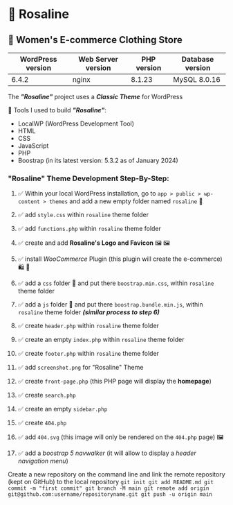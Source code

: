 # 🌹 Rosaline 

## :dress: Women's E-commerce Clothing Store 

| WordPress version | Web Server version | PHP version | Database version |
| ---               | ---                | ---         | ---              |
| 6.4.2             | nginx              | 8.1.23      | MySQL 8.0.16     |

The ***"Rosaline"*** project uses a ***Classic Theme*** for WordPress

:toolbox: Tools I used to build ***"Rosaline"***: 

- LocalWP (WordPress Development Tool)
- HTML
- CSS
- JavaScript
- PHP
- Boostrap (in its latest version: 5.3.2 as of January 2024)

### "Rosaline" Theme Development Step-By-Step:

1. :white_check_mark: Within your local WordPress installation, go to `app > public > wp-content > themes` and add a new empty folder named `rosaline` :open_file_folder:

2. :white_check_mark: add `style.css` within `rosaline` theme folder

3. :white_check_mark: add `functions.php` within `rosaline` theme folder

4. :white_check_mark: create and add **Rosaline's Logo and Favicon** :framed_picture: :framed_picture: 

5. :white_check_mark: install *WooCommerce* Plugin (this plugin will create the e-commerce) :shopping: :shopping_cart:

6. :white_check_mark: add a `css` folder :open_file_folder: and put there `boostrap.min.css`, within `rosaline` theme folder

7. :white_check_mark: add a `js` folder :open_file_folder: and put there `boostrap.bundle.min.js`, within `rosaline` theme folder ***(similar process to step 6)***

8. :white_check_mark: create `header.php` within `rosaline` theme folder

9. :white_check_mark: create an empty `index.php` within `rosaline` theme folder

10. :white_check_mark: create `footer.php` within `rosaline` theme folder

11. :white_check_mark: add `screenshot.png` for "Rosaline" Theme

12. :white_check_mark: create `front-page.php` (this PHP page will display the **homepage**)

13. :white_check_mark: create `search.php`

14. :white_check_mark: create an empty `sidebar.php` 

15. :white_check_mark: create `404.php`

16. :white_check_mark: add `404.svg` (this image will only be rendered on the `404.php` page) :framed_picture:

17. :white_check_mark: add a *boostrap 5 navwalker* (it will allow to display a *header navigation menu*)

Create a new repository on the command line and link the remote repository (kept on GitHub) to the local repository
`
git init
git add README.md
git commit -m "first commit"
git branch -M main
git remote add origin git@github.com:username/repositoryname.git
git push -u origin main
`


